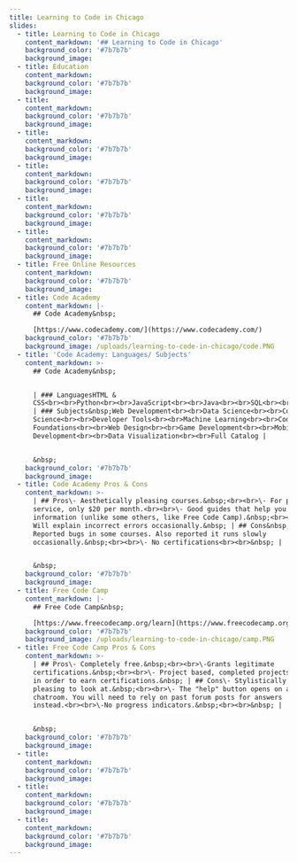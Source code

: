 ```yaml
---
title: Learning to Code in Chicago
slides:
  - title: Learning to Code in Chicago
    content_markdown: '## Learning to Code in Chicago'
    background_color: '#7b7b7b'
    background_image:
  - title: Education
    content_markdown:
    background_color: '#7b7b7b'
    background_image:
  - title:
    content_markdown:
    background_color: '#7b7b7b'
    background_image:
  - title:
    content_markdown:
    background_color: '#7b7b7b'
    background_image:
  - title:
    content_markdown:
    background_color: '#7b7b7b'
    background_image:
  - title:
    content_markdown:
    background_color: '#7b7b7b'
    background_image:
  - title:
    content_markdown:
    background_color: '#7b7b7b'
    background_image:
  - title: Free Online Resources
    content_markdown:
    background_color: '#7b7b7b'
    background_image:
  - title: Code Academy
    content_markdown: |-
      ## Code Academy&nbsp;

      [https://www.codecademy.com/](https://www.codecademy.com/)
    background_color: '#7b7b7b'
    background_image: /uploads/learning-to-code-in-chicago/code.PNG
  - title: 'Code Academy: Languages/ Subjects'
    content_markdown: >-
      ## Code Academy&nbsp;


      | ### LanguagesHTML &
      CSS<br><br>Python<br><br>JavaScript<br><br>Java<br><br>SQL<br><br>Bash/Shell<br><br>Ruby<br><br>C++<br><br>R<br><br>C\#<br><br>PHP<br><br>Go<br><br>Swift<br><br>Kotlin
      | ### Subjects&nbsp;Web Development<br><br>Data Science<br><br>Computer
      Science<br><br>Developer Tools<br><br>Machine Learning<br><br>Code
      Foundations<br><br>Web Design<br><br>Game Development<br><br>Mobile
      Development<br><br>Data Visualization<br><br>Full Catalog |


      &nbsp;
    background_color: '#7b7b7b'
    background_image:
  - title: Code Academy Pros & Cons
    content_markdown: >-
      | ## Pros\- Aesthetically pleasing courses.&nbsp;<br><br>\- For paid
      service, only $20 per month.<br><br>\- Good guides that help you find
      information (unlike some others, like Free Code Camp).&nbsp;<br><br>\-
      Will explain incorrect errors occasionally.&nbsp; | ## Cons&nbsp;\-
      Reported bugs in some courses. Also reported it runs slowly
      occasionally.&nbsp;<br><br>\- No certifications<br><br>&nbsp; |


      &nbsp;
    background_color: '#7b7b7b'
    background_image:
  - title: Free Code Camp
    content_markdown: |-
      ## Free Code Camp&nbsp;

      [https://www.freecodecamp.org/learn](https://www.freecodecamp.org/learn)
    background_color: '#7b7b7b'
    background_image: /uploads/learning-to-code-in-chicago/camp.PNG
  - title: Free Code Camp Pros & Cons
    content_markdown: >-
      | ## Pros\- Completely free.&nbsp;<br><br>\-Grants legitimate
      certifications.&nbsp;<br><br>\- Project based, completed projects required
      in order to earn certifications.&nbsp; | ## Cons\- Stylistically less
      pleasing to look at.&nbsp;<br><br>\- The "help" button opens on a
      chatroom. You will need to rely on past forum posts for answers
      instead.<br><br>\-No progress indicators.&nbsp;<br><br>&nbsp; |


      &nbsp;
    background_color: '#7b7b7b'
    background_image:
  - title:
    content_markdown:
    background_color: '#7b7b7b'
    background_image:
  - title:
    content_markdown:
    background_color: '#7b7b7b'
    background_image:
  - title:
    content_markdown:
    background_color: '#7b7b7b'
    background_image:
---
```

